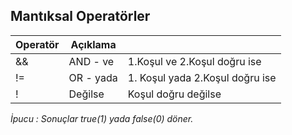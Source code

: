 ## Mantıksal Operatörler

| Operatör | Açıklama ||
|----|----|----|
| \&& | AND - ve | 1.Koşul ve 2.Koşul doğru ise |
| \!= | OR - yada | 1. Koşul yada 2.Koşul doğru ise |
| \! | Değilse | Koşul doğru değilse |

*İpucu : Sonuçlar true(1) yada false(0) döner.*  
